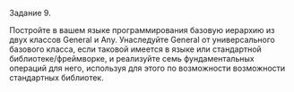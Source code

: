Задание 9.

Постройте в вашем языке программирования базовую иерархию из двух классов General и Any. Унаследуйте General от универсального базового класса, если таковой имеется в языке или стандартной библиотеке/фреймворке, и реализуйте семь фундаментальных операций для него, используя для этого по возможности возможности стандартных библиотек. 
